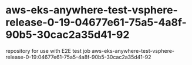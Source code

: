 # aws-eks-anywhere-test-vsphere-release-0-19-04677e61-75a5-4a8f-90b5-30cac2a35d41-92
repository for use with E2E test job aws-eks-anywhere-test-vsphere-release-0-19:04677e61-75a5-4a8f-90b5-30cac2a35d41-92
